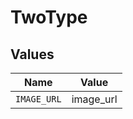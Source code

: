 # TwoType


## Values

| Name        | Value       |
| ----------- | ----------- |
| `IMAGE_URL` | image_url   |